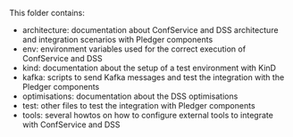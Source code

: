 This folder contains:

- architecture: documentation about ConfService and DSS architecture and integration scenarios with Pledger components
- env: environment variables used for the correct execution of ConfService and DSS
- kind: documentation about the setup of a test environment with KinD 
- kafka: scripts to send Kafka messages and test the integration with the Pledger components
- optimisations: documentation about the DSS optimisations
- test: other files to test the integration with Pledger components
- tools: several howtos on how to configure external tools to integrate with ConfService and DSS
